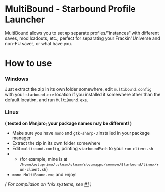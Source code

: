 # MultiBound - Starbound Profile Launcher
MultiBound allows you to set up separate profiles/"instances" with different saves, mod loadouts, etc.; perfect for separating your Frackin' Universe and non-FU saves, or what have you.

# How to use
### Windows
Just extract the zip in its own folder somewhere, edit `multibound.config` with your `starbound.exe` location if you installed it somewhere other than the default location, and run `MultiBound.exe`.

### Linux
**( tested on Manjaro; your package names may be different! )**
- Make sure you have `mono` and `gtk-sharp-3` installed in your package manager
- Extract the zip in its own folder somewhere
- Edit `multibound.config`, pointing `starboundPath` to your `run-client.sh`
- - (for example, mine is at `/home/zetaprime/.steam/steam/steamapps/common/Starbound/linux/run-client.sh`)
- `mono MultiBound.exe` and enjoy!

*( For compilation on \*nix systems, see [#1](https://github.com/zetaPRIME/MultiBound/issues/1) )*
